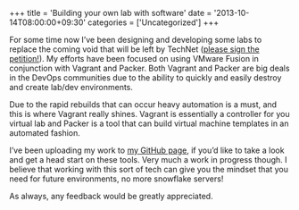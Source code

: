 +++
title = 'Building your own lab with software'
date = '2013-10-14T08:00:00+09:30'
categories = ['Uncategorized']
+++

For some time now I’ve been designing and developing some labs to replace the
coming void that will be left by TechNet ([please sign the petition!][1]).
My efforts have been focused on using VMware Fusion in conjunction with
Vagrant and Packer. Both Vagrant and Packer are big deals in the DevOps
communities due to the ability to quickly and easily destroy and create
lab/dev environments.

Due to the rapid rebuilds that can occur heavy automation is a must, and this
is where Vagrant really shines. Vagrant is essentially a controller for you
virtual lab and Packer is a tool that can build virtual machine templates in
an automated fashion.

I’ve been uploading my work to [my GitHub page][2], if you’d like to take a
look and get a head start on these tools. Very much a work in progress
though. I believe that working with this sort of tech can give you the
mindset that you need for future environments, no more snowflake servers!

As always, any feedback would be greatly appreciated.

[1]: https://www.change.org/petitions/continue-technet-or-create-an-affordable-alternative-to-msdn
[2]: https://github.com/bedecarroll
